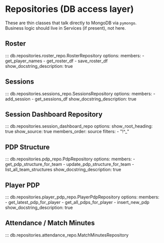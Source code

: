 # Repositories (DB access layer)

These are thin classes that talk directly to MongoDB via `pymongo`.  
Business logic should live in Services (if present), not here.

## Roster
::: db.repositories.roster_repo.RosterRepository
    options:
      members:
        - get_player_names
        - get_roster_df
        - save_roster_df
      show_docstring_description: true

## Sessions
::: db.repositories.sessions_repo.SessionsRepository
    options:
      members:
        - add_session
        - get_sessions_df
      show_docstring_description: true

## Session Dashboard Repository

::: db.repositories.session_dashboard_repo
    options:
      show_root_heading: true
      show_source: true
      members_order: source
      filters:
        - "!^_"

## PDP Structure
::: db.repositories.pdp_repo.PdpRepository
    options:
      members:
        - get_pdp_structure_for_team
        - update_pdp_structure_for_team
        - list_all_team_structures
      show_docstring_description: true

## Player PDP
::: db.repositories.player_pdp_repo.PlayerPdpRepository
    options:
      members:
        - get_latest_pdp_for_player
        - get_all_pdps_for_player
        - insert_new_pdp
      show_docstring_description: true

## Attendance / Match Minutes
::: db.repositories.attendance_repo.MatchMinutesRepository